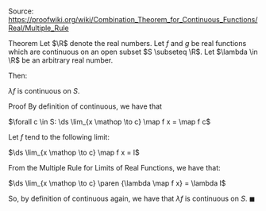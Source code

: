 # 

Source: https://proofwiki.org/wiki/Combination_Theorem_for_Continuous_Functions/Real/Multiple_Rule

Theorem
Let $\R$ denote the real numbers.
Let $f$ and $g$ be real functions which are continuous on an open subset $S \subseteq \R$.
Let $\lambda \in \R$ be an arbitrary real number.

Then:

$\lambda f$ is continuous on $S$.


Proof
By definition of continuous, we have that

$\forall c \in S: \ds \lim_{x \mathop \to c} \map f x = \map f c$

Let $f$ tend to the following limit:

$\ds \lim_{x \mathop \to c} \map f x = l$

From the Multiple Rule for Limits of Real Functions, we have that:

$\ds \lim_{x \mathop \to c} \paren {\lambda \map f x} = \lambda l$

So, by definition of continuous again, we have that $\lambda f$ is continuous on $S$.
$\blacksquare$





